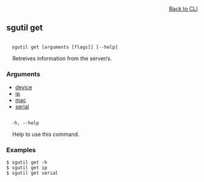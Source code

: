 <div id="readme" class="Box-body readme blob js-code-block-container">
<article class="markdown-body entry-content p-3 p-md-6" itemprop="text">
<p align="right">
<a href="https://github.com/fpgasystems/hacc/blob/main/cli/README.md#cli">Back to CLI</a>
</p>

## sgutil get

<code>
  sgutil get [arguments [flags]] [--help]
</code>
<p>
  &nbsp; &nbsp; Retreives information from the server/s.
</p>

### Arguments

* [device](./sgutil-get-device.md)
* [ip](./sgutil-get-ip.md)
* [mac](./sgutil-get-mac.md)
* [serial](./sgutil-get-serial.md)

<code>
  -h, --help
</code>
<p>
  &nbsp; &nbsp; Help to use this command.
</p>

### Examples
```
$ sgutil get -h
$ sgutil get ip
$ sgutil get serial
```